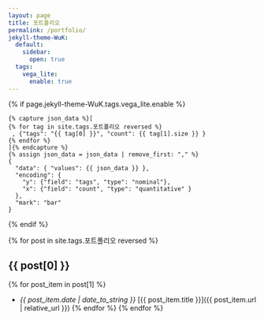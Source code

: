 ```yaml
---
layout: page
title: 포트폴리오
permalink: /portfolio/
jekyll-theme-WuK:
  default:
    sidebar:
      open: true
  tags:
    vega_lite: 
      enable: true
---
```


{% if page.jekyll-theme-WuK.tags.vega_lite.enable %}


```vega-lite
{% capture json_data %}[
{% for tag in site.tags.포트폴리오 reversed %}
 , {"tags": "{{ tag[0] }}", "count": {{ tag[1].size }} }
{% endfor %}
]{% endcapture %}
{% assign json_data = json_data | remove_first: "," %}
{
  "data": { "values": {{ json_data }} },
  "encoding": {
    "y": {"field": "tags", "type": "nominal"},
    "x": {"field": "count", "type": "quantitative" }
  },
  "mark": "bar"
}
```
{% endif %}

{% for post in site.tags.포트폴리오 reversed %}
## {{ post[0] }}

{% for post_item in post[1] %}
- *{{ post_item.date | date_to_string }}* [{{ post_item.title }}]({{ post_item.url | relative_url }})
{% endfor %}
{% endfor %}
